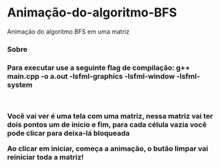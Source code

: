 # Animação-do-algoritmo-BFS
Animação do algoritmo BFS em uma matriz

<h3>Sobre<h3>
<p>Para executar use a seguinte flag de compilação: g++ main.cpp -o a.out -lsfml-graphics -lsfml-window -lsfml-system<p>
<br>
<p>Você vai ver é uma tela com uma matriz, nessa matriz vai ter dois pontos um de inicio e fim, para cada célula vazia você pode clicar para deixa-lá bloqueada <br> <p>

<p>Ao clicar em iniciar, começa a animação, o butão limpar vai reiniciar toda a matriz!<p>